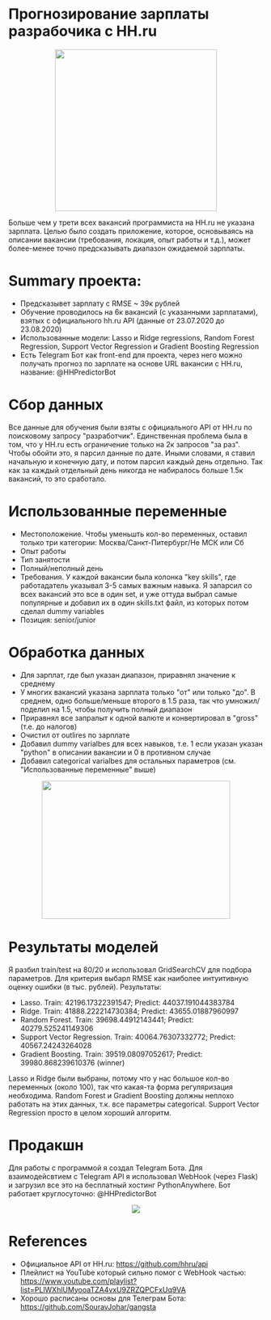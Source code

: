 
# Прогнозирование зарплаты разрабочика с HH.ru 

<p align="center"><img src="https://i.ibb.co/jh6Vvhr/photo-2020-09-05-10-30-25.jpg" width="320" height="320"></p>

Больше чем у трети всех вакансий программиста на HH.ru не указана зарплата. Целью было создать приложение, которое, основываясь на описании вакансии (требования, локация, опыт работы и т.д.), может более-менее точно предсказывать диапазон ожидаемой зарплаты.

# Summary проекта: 

* Предсказывет зарплату с RMSE ~ 39к рублей
* Обучение проводилось на 6к вакансий (с указанными зарплатами), взятых с официального hh.ru API (данные от 23.07.2020 до 23.08.2020)
* Использованные модели: Lasso и Ridge regressions, Random Forest Regression, Support Vector Regression и Gradient Boosting Regression
* Есть Telegram Бот как front-end для проекта, через него можно получать прогноз по зарплате на основе URL вакансии с HH.ru, название: @HHPredictorBot

# Сбор данных 

Все данные для обучения были взяты с официального API от HH.ru по поисковому запросу "разработчик". 
Единственная проблема была в том, что у HH.ru есть ограничение только на 2к запросов "за раз". Чтобы обойти это, я парсил данные по дате. Иными словами, я ставил начальную и конечную дату, и потом парсил каждый день отдельно. Так как за каждый отдельный день никогда не набиралось больше 1.5к вакансий, то это сработало. 

# Использованные переменные

* Местоположение. Чтобы уменьшть кол-во переменных, оставил только три категории: Москва/Санкт-Питербург/Не МСК или Сб
* Опыт работы 
* Тип занятости 
* Полный/неполный день
* Требования. У каждой вакансии была колонка "key skills", где работадатель указывал 3-5 самых важным навыка. Я запарсил со всех вакансий это все в один set, и уже оттуда выбрал самые популярные и добавил их в один skills.txt файл, из которых потом сделал dummy variables
* Позиция: senior/junior

# Обработка данных

* Для зарплат, где был указан диапазон, приравнял значение к среднему
* У многих вакансий указана зарплата только "от" или только "до". В среднем, одно больше/меньше второго в 1.5 раза, так что умножил/поделил на 1.5, чтобы получить полный диапазон
* Приравнял все запралыт к одной валюте и конвертировал в "gross" (т.е. до налогов)
* Очистил от outlires по зарплате 
* Добавил dummy varialbes для всех навыков, т.е. 1 если указан указан "python" в описании вакансии и 0 в противном случае
* Добавил categorical varialbes для остальных параметров (см. "Использованные переменные" выше)

<p align="center"><img src="https://i.ibb.co/vsZSQKn/Figure-2020-10-03-211811.png" width="372" height="273"></p>

# Результаты моделей 

Я разбил train/test на 80/20 и использовал GridSearchCV для подбора параметров. Для критерия выбарл RMSE как наиболее интуитивную оценку ошибки (в тыс. рублей). Результаты:

* Lasso. Train: 42196.17322391547; Predict: 44037.191044383784
* Ridge. Train: 41888.222214730384; Predict: 43655.01887960997
* Random Forest. Train: 39698.44912143441; Predict: 40279.525241149306
* Support Vector Regression. Train: 40064.76307332772; Predict: 40567.24243264028
* Gradient Boosting. Train: 39519.08097052617; Predict: 39980.868239610376 (winner)

Lasso и Ridge были выбраны, потому что у нас большое кол-во переменных (около 100), так что какая-та форма регуляризация необходима. Random Forest и Gradient Boosting должны неплохо работать на этих данных, т.к. все параметры categorical. Support Vector Regression просто в целом хороший алгоритм.

# Продакшн

Для работы с программой я создал Telegram Бота. Для взаимодейсвтием с Telegram API я использовал WebHook (через Flask) и загрузил все это на бесплатный хостинг PythonAnywhere. Бот работает круглосуточно: @HHPredictorBot

<p align="center"><img src="https://i.ibb.co/0Bh0wqw/Untitled.png"</p>
  
# References

* Официальное API от HH.ru: https://github.com/hhru/api
* Плейлист на YouTube который сильно помог с WebHook частью: https://www.youtube.com/playlist?list=PLlWXhlUMyooaTZA4vxU9ZRZQPCFxUq9VA
* Хорошо расписаны основы для Телеграм Бота: https://github.com/SouravJohar/gangsta
